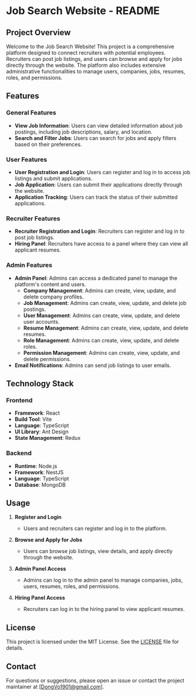 # Job Search Website - README

## Project Overview

Welcome to the Job Search Website! This project is a comprehensive platform designed to connect recruiters with potential employees. Recruiters can post job listings, and users can browse and apply for jobs directly through the website. The platform also includes extensive administrative functionalities to manage users, companies, jobs, resumes, roles, and permissions.

## Features

### General Features
- **View Job Information**: Users can view detailed information about job postings, including job descriptions, salary, and location.
- **Search and Filter Jobs**: Users can search for jobs and apply filters based on their preferences.

### User Features
- **User Registration and Login**: Users can register and log in to access job listings and submit applications.
- **Job Application**: Users can submit their applications directly through the website.
- **Application Tracking**: Users can track the status of their submitted applications.

### Recruiter Features
- **Recruiter Registration and Login**: Recruiters can register and log in to post job listings.
- **Hiring Panel**: Recruiters have access to a panel where they can view all applicant resumes.

### Admin Features
- **Admin Panel**: Admins can access a dedicated panel to manage the platform's content and users.
  - **Company Management**: Admins can create, view, update, and delete company profiles.
  - **Job Management**: Admins can create, view, update, and delete job postings.
  - **User Management**: Admins can create, view, update, and delete user accounts.
  - **Resume Management**: Admins can create, view, update, and delete resumes.
  - **Role Management**: Admins can create, view, update, and delete roles.
  - **Permission Management**: Admins can create, view, update, and delete permissions.
- **Email Notifications**: Admins can send job listings to user emails.

## Technology Stack

### Frontend
- **Framework**: React
- **Build Tool**: Vite
- **Language**: TypeScript
- **UI Library**: Ant Design
- **State Management**: Redux

### Backend
- **Runtime**: Node.js
- **Framework**: NestJS
- **Language**: TypeScript
- **Database**: MongoDB

## Usage

1. **Register and Login**

   - Users and recruiters can register and log in to the platform.

2. **Browse and Apply for Jobs**

   - Users can browse job listings, view details, and apply directly through the website.

3. **Admin Panel Access**

   - Admins can log in to the admin panel to manage companies, jobs, users, resumes, roles, and permissions.

4. **Hiring Panel Access**

   - Recruiters can log in to the hiring panel to view applicant resumes.

## License

This project is licensed under the MIT License. See the [LICENSE](LICENSE) file for details.

## Contact

For questions or suggestions, please open an issue or contact the project maintainer at [DongVo1901@gmail.com].
